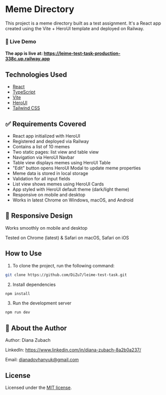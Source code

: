 # Meme Directory

This project is a meme directory built as a test assignment. It's a React app created using the Vite + HeroUI template and deployed on Railway.

### 🔗 Live Demo
#### The app is live at: https://leime-test-task-production-338c.up.railway.app

## Technologies Used

- [React](https://react.dev/)
- [TypeScript](https://www.typescriptlang.org)
- [Vite](https://vitejs.dev/guide/)
- [HeroUI](https://heroui.com)
- [Tailwind CSS](https://tailwindcss.com)

## ✅ Requirements Covered
- React app initialized with HeroUI 
- Registered and deployed via Railway 
- Contains a list of 10 memes 
- Two static pages: list view and table view 
- Navigation via HeroUI Navbar 
- Table view displays memes using HeroUI Table
- "Edit" button opens HeroUI Modal to update meme properties 
- Meme data is stored in local storage 
- Validation for all input fields 
- List view shows memes using HeroUI Cards 
- App styled with HeroUI default theme (dark/light theme)
- Responsive on mobile and desktop 
- Works in latest Chrome on Windows, macOS, and Android

## 📱 Responsive Design
Works smoothly on mobile and desktop

Tested on Chrome (latest) & Safari on macOS, Safari on iOS

## How to Use

1. To clone the project, run the following command:

```bash
git clone https://github.com/DiZu7/leime-test-task.git
```

2. Install dependencies

```bash
npm install
```

3. Run the development server

```bash
npm run dev
```

## 👤 About the Author
Author: Diana Zubach

LinkedIn: https://www.linkedin.com/in/diana-zubach-8a2b0a237/

Email: dianadovhanyuk@gmail.com

## License

Licensed under the [MIT license](https://github.com/frontio-ai/vite-template/blob/main/LICENSE).
